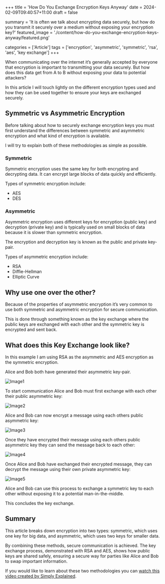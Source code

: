 +++
title = 'How Do You Exchange Encryption Keys Anyway'
date = 2024-02-09T09:40:57+11:00
draft = false

summary = 'It is often we talk about encrypting data securely, but how do you transmit it securely over a medium without exposing your encryption key?'
featured_image = './content/how-do-you-exchange-encryption-keys-anyway/featured.png'

categories = ['Article']
tags = ['encryption', 'asymmetric', 'symmetric', 'rsa', 'aes', 'key exchange']
+++

When communicating over the internet it’s generally accepted by everyone that encryption is important to transmitting your data securely. But how does this data get from A to B without exposing your data to potential attackers?

In this article I will touch lightly on the different encryption types used and how they can be used together to ensure your keys are exchanged securely.

## Symmetric vs Asymmetric Encryption
Before talking about how to securely exchange encryption keys you must first understand the differences between symmetric and asymmetric encryption and what kind of encryption is available.

I will try to explain both of these methodologies as simple as possible.

### Symmetric
Symmetric encryption uses the same key for both encrypting and decrypting data. It can encrypt large blocks of data quickly and efficiently.

Types of symmetric encryption include:
- AES
- DES

### Asymmetric
Asymmetric encryption uses different keys for encryption (public key) and decryption (private key) and is typically used on small blocks of data because it is slower than symmetric encryption.

The encryption and decryption key is known as the public and private key-pair.

Types of asymmetric encryption include:
- RSA
- Diffie-Hellman
- Elliptic Curve

## Why use one over the other?
Because of the properties of asymmetric encryption it’s very common to use both symmetric and asymmetric encryption for secure communication.

This is done through something known as the key exchange where the public keys are exchanged with each other and the symmetric key is encrypted and sent back.

## What does this Key Exchange look like?
In this example I am using RSA as the asymmetric and AES encryption as the symmetric encryption.

Alice and Bob both have generated their asymmetric key-pair.

![Image1](/content/how-do-you-exchange-encryption-keys-anyway/image-1.png)

To start communication Alice and Bob must first exchange with each other their public asymmetric key:

![Image2](/content/how-do-you-exchange-encryption-keys-anyway/image-2.png)

Alice and Bob can now encrypt a message using each others public asymmetric key:

![Image3](/content/how-do-you-exchange-encryption-keys-anyway/image-3.png)

Once they have encrypted their message using each others public asymmetric key they can send the message back to each other:

![Image4](/content/how-do-you-exchange-encryption-keys-anyway/image-4.png)

Once Alice and Bob have exchanged their encrypted message, they can decrypt the message using their own private asymmetric key:

![Image5](/content/how-do-you-exchange-encryption-keys-anyway/image-5.png)

Alice and Bob can use this process to exchange a symmetric key to each other without exposing it to a potential man-in-the-middle.

This concludes the key exchange.

## Summary
This article breaks down encryption into two types: symmetric, which uses one key for big data, and asymmetric, which uses two keys for smaller data.

By combining these methods, secure communication is achieved. The key exchange process, demonstrated with RSA and AES, shows how public keys are shared safely, ensuring a secure way for parties like Alice and Bob to swap important information.

If you would like to learn about these two methodologies you can [watch this video created by Simply Explained](https://www.youtube.com/watch?v=AQDCe585Lnc).